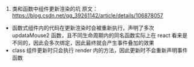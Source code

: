 1. 类和函数中组件更新渲染的坑
原文：https://blog.csdn.net/qq_39261142/article/details/106878057
- 函数式组件内的代码在更新渲染时会被重新执行，声明了多次 updataMouse2 函数，且不同生命周期内的同名函数实际上在 react 看来是不同的，因此会多次绑定，因此最终就会产生事件叠加的效果
- class 组件更新时只会执行 render 内的方法，因此更新时不会重新声明事件函数
